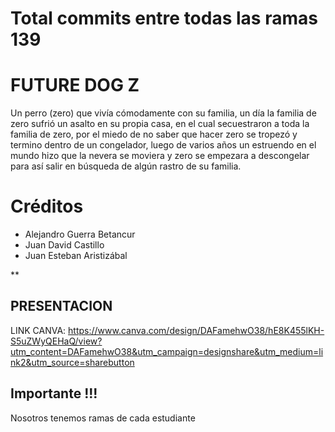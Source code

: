  # Total commits entre todas las ramas 139﻿
 
 
 
 # FUTURE DOG Z

Un perro (zero) que vivía cómodamente con su familia, un día la familia de zero sufrió un asalto en su propia casa, en el cual secuestraron a toda la familia de zero, por el miedo de no saber que hacer zero se tropezó y termino dentro de un congelador, luego de varios años un estruendo en el mundo hizo que la nevera se moviera y zero se empezara a descongelar para así salir en búsqueda de algún rastro de su familia.

# Créditos 

 - Alejandro Guerra Betancur
 - Juan David Castillo 
 - Juan Esteban Aristizábal 

**

## PRESENTACION

LINK CANVA: https://www.canva.com/design/DAFamehwO38/hE8K455lKH-S5uZWyQEHaQ/view?utm_content=DAFamehwO38&utm_campaign=designshare&utm_medium=link2&utm_source=sharebutton


## Importante !!!

Nosotros tenemos ramas de cada estudiante

